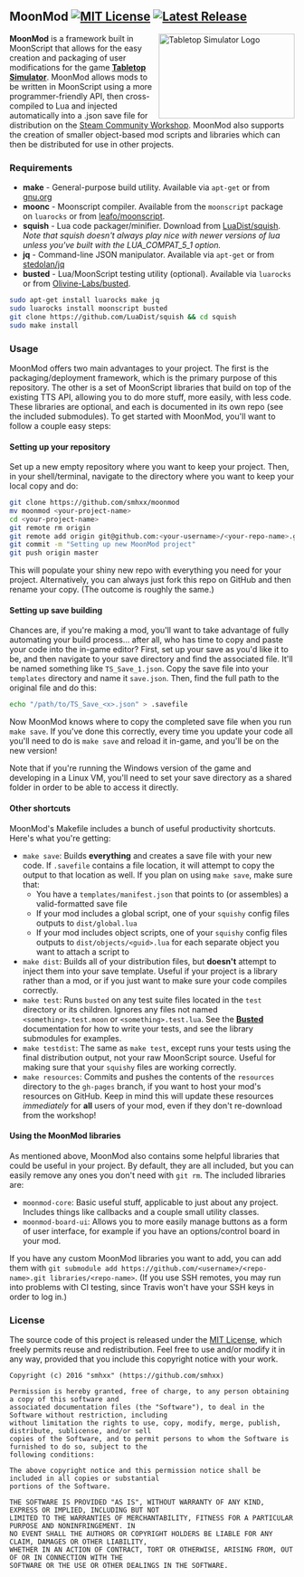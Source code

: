## MoonMod [![MIT License](https://img.shields.io/badge/license-MIT-blue.svg)](https://opensource.org/licenses/MIT) [![Latest Release](https://img.shields.io/github/release/smhxx/moonmod.svg?maxAge=1800)](https://github.com/smhxx/moonmod/releases)

<img alt="Tabletop Simulator Logo" align="right" width="240" height="150" src="http://i.imgur.com/T0N1sLu.jpg" />

**MoonMod** is a framework built in MoonScript that allows for the easy creation and packaging of user modifications for the game [**Tabletop Simulator**](http://store.steampowered.com/app/286160/Tabletop_Simulator/). MoonMod allows mods to be written in MoonScript using a more programmer-friendly API, then cross-compiled to Lua and injected automatically into a .json save file for distribution on the [Steam Community Workshop](http://steamcommunity.com/app/286160/workshop/). MoonMod also supports the creation of smaller object-based mod scripts and libraries which can then be distributed for use in other projects.

### Requirements

* **make** - General-purpose build utility. Available via `apt-get` or from [gnu.org](https://www.gnu.org/software/make/)
* **moonc** - Moonscript compiler. Available from the `moonscript` package on `luarocks` or from [leafo/moonscript](https://github.com/leafo/moonscript).
* **squish** - Lua code packager/minifier. Download from [LuaDist/squish](https://github.com/LuaDist/squish). *Note that squish doesn't always play nice with newer versions of lua unless you've built with the LUA_COMPAT_5_1 option.*
* **jq** - Command-line JSON manipulator. Available via `apt-get` or from [stedolan/jq](https://stedolan.github.io/jq/)
* **busted** - Lua/MoonScript testing utility (optional). Available via `luarocks` or from [Olivine-Labs/busted](https://github.com/Olivine-Labs/busted).

```sh
sudo apt-get install luarocks make jq
sudo luarocks install moonscript busted
git clone https://github.com/LuaDist/squish && cd squish
sudo make install
```

### Usage

MoonMod offers two main advantages to your project. The first is the packaging/deployment framework, which is the primary purpose of this repository. The other is a set of MoonScript libraries that build on top of the existing TTS API, allowing you to do more stuff, more easily, with less code. These libraries are optional, and each is documented in its own repo (see the included submodules). To get started with MoonMod, you'll want to follow a couple easy steps:

#### Setting up your repository

Set up a new empty repository where you want to keep your project. Then, in your shell/terminal, navigate to the directory where you want to keep your local copy and do:

```sh
git clone https://github.com/smhxx/moonmod
mv moonmod <your-project-name>
cd <your-project-name>
git remote rm origin
git remote add origin git@github.com:<your-username>/<your-repo-name>.git
git commit -m "Setting up new MoonMod project"
git push origin master
```

This will populate your shiny new repo with everything you need for your project. Alternatively, you can always just fork this repo on GitHub and then rename your copy. (The outcome is roughly the same.)

#### Setting up save building

Chances are, if you're making a mod, you'll want to take advantage of fully automating your build process... after all, who has time to copy and paste your code into the in-game editor? First, set up your save as you'd like it to be, and then navigate to your save directory and find the associated file. It'll be named something like `TS_Save_1.json`. Copy the save file into your `templates` directory and name it `save.json`. Then, find the full path to the original file and do this:

```sh
echo "/path/to/TS_Save_<x>.json" > .savefile
```

Now MoonMod knows where to copy the completed save file when you run `make save`. If you've done this correctly, every time you update your code all you'll need to do is `make save` and reload it in-game, and you'll be on the new version!

Note that if you're running the Windows version of the game and developing in a Linux VM, you'll need to set your save directory as a shared folder in order to be able to access it directly.

#### Other shortcuts

MoonMod's Makefile includes a bunch of useful productivity shortcuts. Here's what you're getting:

* `make save`: Builds **everything** and creates a save file with your new code. If `.savefile` contains a file location, it will attempt to copy the output to that location as well. If you plan on using `make save`, make sure that:
  * You have a `templates/manifest.json` that points to (or assembles) a valid-formatted save file
  * If your mod includes a global script, one of your `squishy` config files outputs to `dist/global.lua`
  * If your mod includes object scripts, one of your `squishy` config files outputs to `dist/objects/<guid>.lua` for each separate object you want to attach a script to
* `make dist`: Builds all of your distribution files, but **doesn't** attempt to inject them into your save template. Useful if your project is a library rather than a mod, or if you just want to make sure your code compiles correctly.
* `make test`: Runs `busted` on any test suite files located in the `test` directory or its children. Ignores any files not named `<something>.test.moon` or `<something>.test.lua`. See the [**Busted**]() documentation for how to write your tests, and see the library submodules for examples.
* `make testdist`: The same as `make test`, except runs your tests using the final distribution output, not your raw MoonScript source. Useful for making sure that your `squishy` files are working correctly.
* `make resources`: Commits and pushes the contents of the `resources` directory to the `gh-pages` branch, if you want to host your mod's resources on GitHub. Keep in mind this will update these resources *immediately* for **all** users of your mod, even if they don't re-download from the workshop!

#### Using the MoonMod libraries

As mentioned above, MoonMod also contains some helpful libraries that could be useful in your project. By default, they are all included, but you can easily remove any ones you don't need with `git rm`. The included libraries are:

* `moonmod-core`: Basic useful stuff, applicable to just about any project. Includes things like callbacks and a couple small utility classes.
* `moonmod-board-ui`: Allows you to more easily manage buttons as a form of user interface, for example if you have an options/control board in your mod.

If you have any custom MoonMod libraries you want to add, you can add them with `git submodule add https://github.com/<username>/<repo-name>.git libraries/<repo-name>`. (If you use SSH remotes, you may run into problems with CI testing, since Travis won't have your SSH keys in order to log in.)

### License

The source code of this project is released under the [MIT License](https://opensource.org/licenses/MIT), which freely permits reuse and redistribution. Feel free to use and/or modify it in any way, provided that you include this copyright notice with your work.

    Copyright (c) 2016 "smhxx" (https://github.com/smhxx)

    Permission is hereby granted, free of charge, to any person obtaining a copy of this software and
    associated documentation files (the "Software"), to deal in the Software without restriction, including
    without limitation the rights to use, copy, modify, merge, publish, distribute, sublicense, and/or sell
    copies of the Software, and to permit persons to whom the Software is furnished to do so, subject to the
    following conditions:

    The above copyright notice and this permission notice shall be included in all copies or substantial
    portions of the Software.

    THE SOFTWARE IS PROVIDED "AS IS", WITHOUT WARRANTY OF ANY KIND, EXPRESS OR IMPLIED, INCLUDING BUT NOT
    LIMITED TO THE WARRANTIES OF MERCHANTABILITY, FITNESS FOR A PARTICULAR PURPOSE AND NONINFRINGEMENT. IN
    NO EVENT SHALL THE AUTHORS OR COPYRIGHT HOLDERS BE LIABLE FOR ANY CLAIM, DAMAGES OR OTHER LIABILITY,
    WHETHER IN AN ACTION OF CONTRACT, TORT OR OTHERWISE, ARISING FROM, OUT OF OR IN CONNECTION WITH THE
    SOFTWARE OR THE USE OR OTHER DEALINGS IN THE SOFTWARE.
